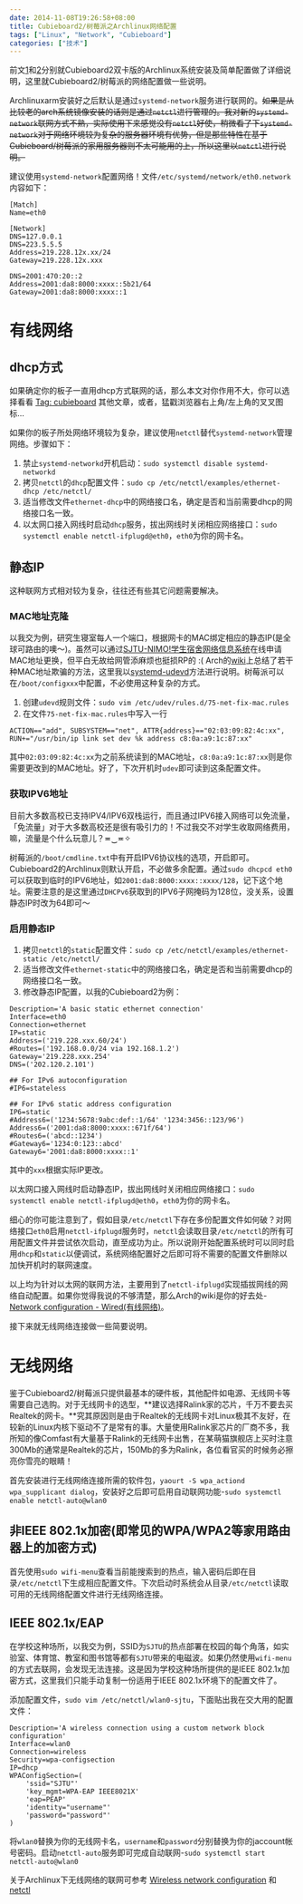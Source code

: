 ```yaml
---
date: 2014-11-08T19:26:58+08:00
title: Cubieboard2/树莓派之Archlinux网络配置
tags: ["Linux", "Network", "Cubieboard"]
categories: ["技术"]
---
```


前文[1](/posts/2014-11/2014-11-06_15-56-23/)和[2](/posts/2014-11/2014-11-07_17-21-14/)分别就Cubieboard2双卡版的Archlinux系统安装及简单配置做了详细说明，这里就Cubieboard2/树莓派的网络配置做一些说明。

Archlinuxarm安装好之后默认是通过`systemd-network`服务进行联网的。~~如果是从比较老的arch系统镜像安装的话则是通过`netctl`进行管理的。我对新的`systemd-network`联网方式不熟，实际使用下来感觉没有`netctl`好使，稍微看了下`systemd-network`对于网络环境较为复杂的服务器环境有优势，但是那些特性在基于Cubieboard/树莓派的家用服务器则不太可能用的上，所以这里以`netctl`进行说明。~~

建议使用`systemd-network`配置网络！文件`/etc/systemd/network/eth0.network`内容如下：
```
[Match]
Name=eth0

[Network]
DNS=127.0.0.1
DNS=223.5.5.5
Address=219.228.12x.xx/24
Gateway=219.228.12x.xxx

DNS=2001:470:20::2
Address=2001:da8:8000:xxxx::5b21/64
Gateway=2001:da8:8000:xxxx::1
```

# 有线网络  

## dhcp方式  

如果确定你的板子一直用dhcp方式联网的话，那么本文对你作用不大，你可以选择看看 [Tag: cubieboard](https://blog.yuanbin.me/tags/cubieboard/) 其他文章，或者，猛戳浏览器右上角/左上角的叉叉图标...  

如果你的板子所处网络环境较为复杂，建议使用`netctl`替代`systemd-network`管理网络。步骤如下：  

1. 禁止`systemd-networkd`开机启动：`sudo systemctl disable systemd-networkd`  
2. 拷贝`netctl`的`dhcp`配置文件：`sudo cp /etc/netctl/examples/ethernet-dhcp /etc/netctl/`  
3. 适当修改文件`ethernet-dhcp`中的网络接口名，确定是否和当前需要dhcp的网络接口名一致。  
4. 以太网口接入网线时启动`dhcp`服务，拔出网线时关闭相应网络接口：`sudo systemctl enable netctl-ifplugd@eth0`，`eth0`为你的网卡名。 

## 静态IP  

这种联网方式相对较为复杂，往往还有些其它问题需要解决。  

### MAC地址克隆  

以我交为例，研究生寝室每人一个端口，根据网卡的MAC绑定相应的静态IP(是全球可路由的噢～)。虽然可以通过[SJTU-NIMO!学生宿舍网络信息系统](http://nimo.sjtu.edu.cn)在线申请MAC地址更换，但平白无故给网管添麻烦也挺损RP的 :( Arch的[wiki](https://wiki.archlinux.org/index.php/MAC_address_spoofing)上总结了若干种MAC地址欺骗的方法，这里我以[systemd-udevd](https://wiki.archlinux.org/index.php/MAC_address_spoofing#Method_2:_systemd-udevd)方法进行说明。树莓派可以在`/boot/configxxx`中配置，不必使用这种复杂的方式。

1. 创建`udevd`规则文件：`sudo vim /etc/udev/rules.d/75-net-fix-mac.rules`  
2. 在文件`75-net-fix-mac.rules`中写入一行
```
ACTION=="add", SUBSYSTEM=="net", ATTR{address}=="02:03:09:82:4c:xx", RUN+="/usr/bin/ip link set dev %k address c8:0a:a9:1c:87:xx"
```
其中`02:03:09:82:4c:xx`为之前系统读到的MAC地址，`c8:0a:a9:1c:87:xx`则是你需要更改到的MAC地址。好了，下次开机时`udev`即可读到这条配置文件。

### 获取IPV6地址  

目前大多数高校已支持IPV4/IPV6双栈运行，而且通过IPV6接入网络可以免流量，「免流量」对于大多数高校还是很有吸引力的！不过我交不对学生收取网络费用，嘛，流量是个什么玩意儿？≖‿≖✧ 

树莓派的`/boot/cmdline.txt`中有开启IPV6协议栈的选项，开启即可。Cubieboard2的Archlinux则默认开启，不必做多余配置。通过`sudo dhcpcd eth0`可以获取到临时的IPV6地址，如`2001:da8:8000:xxxx::xxxx/128`，记下这个地址。需要注意的是这里通过`DHCPv6`获取到的IPV6子网掩码为128位，没关系，设置静态IP时改为64即可～  

### 启用静态IP  

1. 拷贝`netctl`的`static`配置文件：`sudo cp /etc/netctl/examples/ethernet-static /etc/netctl/`  
2. 适当修改文件`ethernet-static`中的网络接口名，确定是否和当前需要dhcp的网络接口名一致。  
3. 修改静态IP配置，以我的Cubieboard2为例：
```
Description='A basic static ethernet connection'
Interface=eth0
Connection=ethernet
IP=static
Address=('219.228.xxx.60/24')
#Routes=('192.168.0.0/24 via 192.168.1.2')
Gateway='219.228.xxx.254'
DNS=('202.120.2.101')

## For IPv6 autoconfiguration
#IP6=stateless

## For IPv6 static address configuration
IP6=static
#Address6=('1234:5678:9abc:def::1/64' '1234:3456::123/96')
Address6=('2001:da8:8000:xxxx::671f/64')
#Routes6=('abcd::1234')
#Gateway6='1234:0:123::abcd'
Gateway6='2001:da8:8000:xxxx::1'
```
其中的`xxx`根据实际IP更改。

以太网口接入网线时启动静态IP，拔出网线时关闭相应网络接口：`sudo systemctl enable netctl-ifplugd@eth0`，`eth0`为你的网卡名。 

细心的你可能注意到了，假如目录`/etc/netctl`下存在多份配置文件如何破？对网络接口`eth0`启用`netctl-ifplugd`服务时，`netctl`会读取目录`/etc/netctl`的所有可用配置文件并尝试依次启动，直至成功为止。所以说刚开始配置系统时可以同时启用`dhcp`和`static`以便调试，系统网络配置好之后即可将不需要的配置文件删除以加快开机时的联网速度。

以上均为针对以太网的联网方法，主要用到了`netctl-ifplugd`实现插拔网线的网络自动配置。如果你觉得我说的不够清楚，那么Arch的wiki是你的好去处-[Network configuration - Wired(有线网络)](https://wiki.archlinux.org/index.php/Network_configuration)。

接下来就无线网络连接做一些简要说明。

# 无线网络  

鉴于Cubieboard2/树莓派只提供最基本的硬件板，其他配件如电源、无线网卡等需要自己选购。对于无线网卡的选型，**建议选择Ralink家的芯片，千万不要去买Realtek的网卡。**究其原因则是由于Realtek的无线网卡对Linux极其不友好，在较新的Linux内核下驱动不了是常有的事。大量使用Ralink家芯片的厂商不多，我所知的像Comfast有大量基于Ralink的无线网卡出售，在某萌猫旗舰店上买时注意300Mb的通常是Realtek的芯片，150Mb的多为Ralink，各位看官买的时候务必擦亮你雪亮的眼睛！

首先安装进行无线网络连接所需的软件包，`yaourt -S wpa_actiond wpa_supplicant dialog`，安装好之后即可启用自动联网功能-`sudo systemctl enable netctl-auto@wlan0`

## 非IEEE 802.1x加密(即常见的WPA/WPA2等家用路由器上的加密方式)  

首先使用`sudo wifi-menu`查看当前能搜索到的热点，输入密码后即在目录`/etc/netctl`下生成相应配置文件。下次启动时系统会从目录`/etc/netctl`读取可用的无线网络配置文件进行无线网络连接。

## IEEE 802.1x/EAP  

在学校这种场所，以我交为例，SSID为`SJTU`的热点部署在校园的每个角落，如实验室、体育馆、教室和图书馆等都有`SJTU`带来的电磁波。如果仍然使用`wifi-menu`的方式去联网，会发现无法连接。这是因为学校这种场所提供的是IEEE 802.1x加密方式，这里我们只能手动复制一份适用于IEEE 802.1x环境下的配置文件了。

添加配置文件，`sudo vim /etc/netctl/wlan0-sjtu`，下面贴出我在交大用的配置文件：  
```
Description='A wireless connection using a custom network block configuration'
Interface=wlan0
Connection=wireless
Security=wpa-configsection
IP=dhcp
WPAConfigSection=(
    'ssid="SJTU"'
    'key_mgmt=WPA-EAP IEEE8021X'
    'eap=PEAP'
    'identity="username"'
    'password="password"'
)
```
将`wlan0`替换为你的无线网卡名，`username`和`password`分别替换为你的jaccount帐号密码。启动`netctl-auto`服务即可完成自动联网-`sudo systemctl start netctl-auto@wlan0`

关于Archlinux下无线网络的联网可参考 [Wireless network configuration](https://wiki.archlinux.org/index.php/Wireless_network_configuration) 和 [netctl](https://wiki.archlinux.org/index.php/Netctl)
